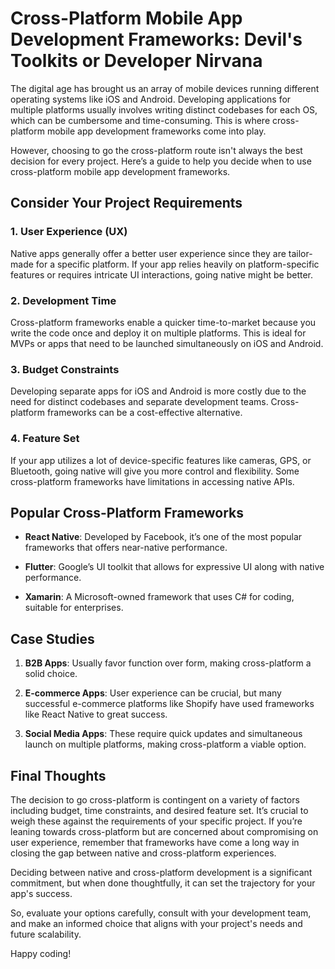 # Cross-Platform Mobile App Development Frameworks: Devil's Toolkits or Developer Nirvana

The digital age has brought us an array of mobile devices running different operating systems like iOS and Android. Developing applications for multiple platforms usually involves writing distinct codebases for each OS, which can be cumbersome and time-consuming. This is where cross-platform mobile app development frameworks come into play.

However, choosing to go the cross-platform route isn't always the best decision for every project. Here’s a guide to help you decide when to use cross-platform mobile app development frameworks.

## Consider Your Project Requirements

### 1. User Experience (UX)

Native apps generally offer a better user experience since they are tailor-made for a specific platform. If your app relies heavily on platform-specific features or requires intricate UI interactions, going native might be better.

### 2. Development Time

Cross-platform frameworks enable a quicker time-to-market because you write the code once and deploy it on multiple platforms. This is ideal for MVPs or apps that need to be launched simultaneously on iOS and Android.

### 3. Budget Constraints

Developing separate apps for iOS and Android is more costly due to the need for distinct codebases and separate development teams. Cross-platform frameworks can be a cost-effective alternative.

### 4. Feature Set

If your app utilizes a lot of device-specific features like cameras, GPS, or Bluetooth, going native will give you more control and flexibility. Some cross-platform frameworks have limitations in accessing native APIs.

## Popular Cross-Platform Frameworks

- **React Native**: Developed by Facebook, it’s one of the most popular frameworks that offers near-native performance.
 
- **Flutter**: Google’s UI toolkit that allows for expressive UI along with native performance.

- **Xamarin**: A Microsoft-owned framework that uses C# for coding, suitable for enterprises.

## Case Studies

1. **B2B Apps**: Usually favor function over form, making cross-platform a solid choice.

2. **E-commerce Apps**: User experience can be crucial, but many successful e-commerce platforms like Shopify have used frameworks like React Native to great success.

3. **Social Media Apps**: These require quick updates and simultaneous launch on multiple platforms, making cross-platform a viable option.

## Final Thoughts

The decision to go cross-platform is contingent on a variety of factors including budget, time constraints, and desired feature set. It’s crucial to weigh these against the requirements of your specific project. If you’re leaning towards cross-platform but are concerned about compromising on user experience, remember that frameworks have come a long way in closing the gap between native and cross-platform experiences.

Deciding between native and cross-platform development is a significant commitment, but when done thoughtfully, it can set the trajectory for your app's success.

So, evaluate your options carefully, consult with your development team, and make an informed choice that aligns with your project's needs and future scalability.

Happy coding!
